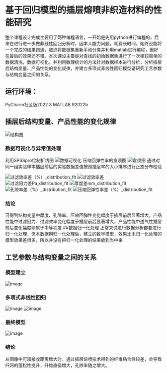 # 基于回归模型的插层熔喷非织造材料的性能研究
整个课程设计完成主要用了两种编程语言，一开始是先用python进行编程的，后来在进行进一步做非线性回归分析时，因本人能力问题，耗费长时间，始终没能将一个完成的结果跑通，被迫将数据集重新手动分类并利用matlab进行编程，但好在最后的效果还不错。本次课设主要是对查找的初始数据集进行了一次相较简单的数据清洗，数据可视化。并利用数理统计的方法针对数据样本进行分析，分析插层后结构变量、产品性能的变化规律，并建立多项式非线性回归模型请研究工艺参数与结构变量之间的关系。

## 运行环境：
PyCharm社区版2022.3
MATLAB R2022b
 ## 插层后结构变量、产品性能的变化规律
![结构图](https://github.com/MingShengLin/1-/assets/138376786/d44dd2f4-f90a-4a47-b9e9-ed9a130979c8)

### 数据可视化与异常值处理
利用SPSSpro绘制折线图
![数据可视化](https://github.com/MingShengLin/1-/assets/138376786/ca9639ab-9270-4491-89aa-a6e746a9976d)
压缩回弹性率的盒须图
![盒须图](https://github.com/MingShengLin/1-/assets/138376786/70c5808c-9137-456c-937e-364e6beee1c0)
通过对同一组实验样本插层前后的实验数据差值按照插层率的大小排序进行正态分布检验

![过滤效率差（%）_distribution_fit](https://github.com/MingShengLin/1-/assets/138376786/6c71ef1e-1bff-43dc-922d-69cf73b030e0)
![过滤效率差](https://github.com/MingShengLin/1-/assets/138376786/2e4e5d13-5e8e-4095-a21e-8db73111500e)
![过滤阻力差Pa_distribution_fit](https://github.com/MingShengLin/1-/assets/138376786/050afbce-d5e6-4a30-b583-f5e0724d920c)
![厚度差mm_distribution_fit](https://github.com/MingShengLin/1-/assets/138376786/eaaf107c-474f-4c86-b6f7-419c2244e9d2)
![孔隙率差（%）_distribution_fit](https://github.com/MingShengLin/1-/assets/138376786/bc744571-e5db-4148-a339-63c6747afbb6)
![压缩回弹性率差（%）_distribution_fit](https://github.com/MingShengLin/1-/assets/138376786/bd73220c-ba45-4e28-982e-c9cb9265a154)
### 结论
可得到结构变量中厚度、孔隙率、压缩回弹性变化幅度于插层前后显著增大，产品性能中过滤阻力、过滤效率变化幅度于插层前后显著增大，产品性能中透气性插层前后变化幅度则属于中等程度
##数据归一化处理
正常来说进行数据分析都要进行归一化处理，但本数据用归一化处理后，建立的数学模型，效果比未归一化处理的模型效果差很多，所以并没有把归一化处理的结果放到当中来
## 工艺参数与结构变量之间的关系
### 模型建立
![image](https://github.com/MingShengLin/1-/assets/138376786/504461ab-d3f6-4662-89a9-709322d86111)
### 多项式非线性回归
![image](https://github.com/MingShengLin/1-/assets/138376786/fc1056b6-0128-4f03-9d4f-6a956c6b7eb6)
![image](https://github.com/MingShengLin/1-/assets/138376786/b563b1a5-a5c5-4b76-8d3f-d504921621ae)
### 最终模型
![image](https://github.com/MingShengLin/1-/assets/138376786/62f8f3af-9577-4686-ae53-88f6d4e86c40)

### 结论
从图像中可知接收距离增大时，通过插层熔喷技术得到的纤维粘合性较差，会导致纤网的蓬松性提升，纤维直径增大，孔隙率随之增大。

